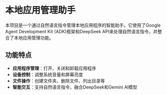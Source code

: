 # 本地应用管理助手

本项目是一个通过自然语言指令管理本地应用程序的智能助手。它使用了Google Agent Development Kit (ADK)框架和DeepSeek API来处理自然语言指令，并整合了本地应用管理功能。

## 功能特点

- **应用程序管理**：打开、关闭和卸载应用程序
- **设备控制**：调整系统音量和屏幕亮度
- **文件操作**：创建文件夹、删除文件、列出目录等
- **智能交互**：支持自然语言指令，融合DeepSeek和Gemini AI模型